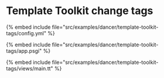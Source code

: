 # Template Toolkit change tags

{% embed include file="src/examples/dancer/template-toolkit-tags/config.yml" %}

{% embed include file="src/examples/dancer/template-toolkit-tags/app.psgi" %}

{% embed include file="src/examples/dancer/template-toolkit-tags/views/main.tt" %}


